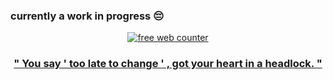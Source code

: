 ### currently a work in progress 😔

<div align=center><a href='https://www.counter12.com'><img src='https://www.counter12.com/img-bc7WD63a7Zz6Bw85-26.gif' border='0' alt='free web counter'>

### " You say ' too late to change ' , got your heart in a headlock. "

